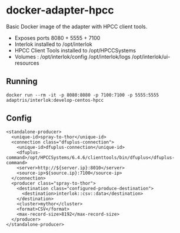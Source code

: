 # docker-adapter-hpcc
Basic Docker image of the adapter with HPCC client tools.

* Exposes ports 8080 + 5555 + 7100
* Interlok installed to /opt/interlok
* HPCC Client Tools installed to /opt/HPCCSystems
* Volumes : /opt/interlok/config /opt/interlok/logs /opt/interlok/ui-resources


## Running

```
docker run --rm -it -p 8080:8080 -p 7100:7100 -p 5555:5555 adaptris/interlok:develop-centos-hpcc
```

## Config

```
<standalone-producer>
  <unique-id>spray-to-thor</unique-id>
  <connection class="dfuplus-connection">
    <unique-id>dfuplus-connection</unique-id>
    <dfuplus-command>/opt/HPCCSystems/6.4.6/clienttools/bin/dfuplus</dfuplus-command>
    <server>http://${server.ip}:8010</server>
    <source-ip>${source.ip}:7100</source-ip>
  </connection>
  <producer class="spray-to-thor">
    <destination class="configured-produce-destination">
      <destination>interlok::csv::data</destination>
    </destination>
    <cluster>mythor</cluster>
    <format>CSV</format>
    <max-record-size>8192</max-record-size>
  </producer>
</standalone-producer>
```

